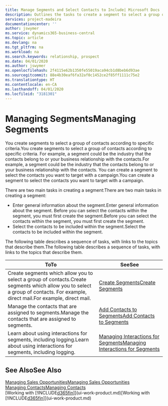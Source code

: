 ```yaml
---
title: Manage Segments and Select Contacts to Include| Microsoft Docs
description: Outlines the tasks to create a segment to select a group of contacts according to specific criteria, for example, contacts in a particular industry that you want to target.
services: project-madeira
documentationcenter: ''
author: jswymer
ms.service: dynamics365-business-central
ms.topic: article
ms.devlang: na
ms.tgt_pltfrm: na
ms.workload: na
ms.search.keywords: relationship, prospect
ms.date: 04/01/2020
ms.author: jswymer
ms.openlocfilehash: 2f4115e62b1350fe55019aca94cb1d8beb6d93ae
ms.sourcegitcommit: 88e4b30eaf6fa32af0c1452ce2f85ff1111c75e2
ms.translationtype: HT
ms.contentlocale: en-CA
ms.lasthandoff: 04/01/2020
ms.locfileid: "3181301"
---
```

# <a name="managing-segments"></a><span data-ttu-id="1c5fb-103">Managing Segments</span><span class="sxs-lookup"><span data-stu-id="1c5fb-103">Managing Segments</span></span>
<span data-ttu-id="1c5fb-104">You create segments to select a group of contacts according to specific criteria.</span><span class="sxs-lookup"><span data-stu-id="1c5fb-104">You create segments to select a group of contacts according to specific criteria.</span></span> <span data-ttu-id="1c5fb-105">For example, a segment could be the industry that the contacts belong to or your business relationship with the contacts.</span><span class="sxs-lookup"><span data-stu-id="1c5fb-105">For example, a segment could be the industry that the contacts belong to or your business relationship with the contacts.</span></span> <span data-ttu-id="1c5fb-106">You can create a segment to select the contacts you want to target with a campaign.</span><span class="sxs-lookup"><span data-stu-id="1c5fb-106">You can create a segment to select the contacts you want to target with a campaign.</span></span>

<span data-ttu-id="1c5fb-107">There are two main tasks in creating a segment:</span><span class="sxs-lookup"><span data-stu-id="1c5fb-107">There are two main tasks in creating a segment:</span></span>

* <span data-ttu-id="1c5fb-108">Enter general information about the segment.</span><span class="sxs-lookup"><span data-stu-id="1c5fb-108">Enter general information about the segment.</span></span> <span data-ttu-id="1c5fb-109">Before you can select the contacts within the segment, you must first create the segment.</span><span class="sxs-lookup"><span data-stu-id="1c5fb-109">Before you can select the contacts within the segment, you must first create the segment.</span></span>
* <span data-ttu-id="1c5fb-110">Select the contacts to be included within the segment.</span><span class="sxs-lookup"><span data-stu-id="1c5fb-110">Select the contacts to be included within the segment.</span></span>

<span data-ttu-id="1c5fb-111">The following table describes a sequence of tasks, with links to the topics that describe them.</span><span class="sxs-lookup"><span data-stu-id="1c5fb-111">The following table describes a sequence of tasks, with links to the topics that describe them.</span></span>

| <span data-ttu-id="1c5fb-112">To</span><span class="sxs-lookup"><span data-stu-id="1c5fb-112">To</span></span> | <span data-ttu-id="1c5fb-113">See</span><span class="sxs-lookup"><span data-stu-id="1c5fb-113">See</span></span> |
| --- | --- |
| <span data-ttu-id="1c5fb-114">Create segments which allow you to select a group of contacts.</span><span class="sxs-lookup"><span data-stu-id="1c5fb-114">Create segments which allow you to select a group of contacts.</span></span> <span data-ttu-id="1c5fb-115">For example, direct mail.</span><span class="sxs-lookup"><span data-stu-id="1c5fb-115">For example, direct mail.</span></span> |[<span data-ttu-id="1c5fb-116">Create Segments</span><span class="sxs-lookup"><span data-stu-id="1c5fb-116">Create Segments</span></span>](marketing-how-create-segment.md) |
| <span data-ttu-id="1c5fb-117">Manage the contacts that are assigned to segments.</span><span class="sxs-lookup"><span data-stu-id="1c5fb-117">Manage the contacts that are assigned to segments.</span></span> |[<span data-ttu-id="1c5fb-118">Add Contacts to Segments</span><span class="sxs-lookup"><span data-stu-id="1c5fb-118">Add Contacts to Segments</span></span>](marketing-add-contact-segment.md) |
| <span data-ttu-id="1c5fb-119">Learn about using interactions for segments, including logging.</span><span class="sxs-lookup"><span data-stu-id="1c5fb-119">Learn about using interactions for segments, including logging.</span></span> |[<span data-ttu-id="1c5fb-120">Managing Interactions for Segments</span><span class="sxs-lookup"><span data-stu-id="1c5fb-120">Managing Interactions for Segments</span></span>](marketing-interaction-segments.md) |

## <a name="see-also"></a><span data-ttu-id="1c5fb-121">See Also</span><span class="sxs-lookup"><span data-stu-id="1c5fb-121">See Also</span></span>
[<span data-ttu-id="1c5fb-122">Managing Sales Opportunities</span><span class="sxs-lookup"><span data-stu-id="1c5fb-122">Managing Sales Opportunities</span></span>](marketing-manage-sales-opportunities.md)  
[<span data-ttu-id="1c5fb-123">Managing Contacts</span><span class="sxs-lookup"><span data-stu-id="1c5fb-123">Managing Contacts</span></span>](marketing-contacts.md)  
<span data-ttu-id="1c5fb-124">[Working with [!INCLUDE[d365fin](includes/d365fin_md.md)]](ui-work-product.md)</span><span class="sxs-lookup"><span data-stu-id="1c5fb-124">[Working with [!INCLUDE[d365fin](includes/d365fin_md.md)]](ui-work-product.md)</span></span>
